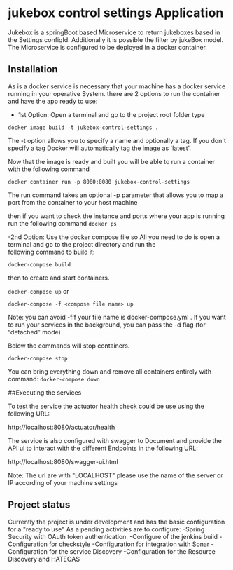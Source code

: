 # jukebox control settings Application

Jukebox is a springBoot based Microservice to return jukeboxes based in the Settings configId.
Additionally it is possible the filter by jukeBox model.
The Microservice is configured to be deployed in a docker container. 

## Installation
As is a docker service is necessary that your machine has a docker service running in your operative System.
there are 2 options to run the container and have the app ready to use:

- 1st Option: Open a terminal and go to the project root folder type

`docker image build -t jukebox-control-settings . `

The -t option allows you to specify a name and optionally a tag. 
If you don't specify a tag Docker will automatically tag the image as 'latest'.

Now that the image is ready and built you will be able to run a container with the following command

`docker container run -p 8080:8080 jukebox-control-settings`

The run command takes an optional -p parameter that allows you to map a port from the container to your host machine

then if you want to check the instance and ports where your app is running run the following command 
`docker ps`

-2nd Option: Use the docker compose file so All you need to do is open a terminal and go to the project directory and run the  
following command to build it:

`docker-compose build`

then to create and start containers.

`docker-compose up`
or

`docker-compose -f <compose file name> up`

Note: you can avoid -fif your file name is docker-compose.yml . If you want to run your services in the background, you can pass the -d flag (for “detached” mode)

Below the commands will stop containers.

`docker-compose stop`

You can bring everything down and remove all containers entirely with command:
`docker-compose down`

##Executing the services

To test the service the actuator health check could be use using the following URL:

http://localhost:8080/actuator/health

The service is also configured with swagger to Document and provide the API ui to interact
with the different Endpoints in the following URL:

http://localhost:8080/swagger-ui.html

Note: The url are with "LOCALHOST" please use the name of the server or IP according of your machine settings 

## Project status

Currently the project is under development and has the basic configuration for a "ready to use"
As a pending activities are to configure:
-Spring Security with OAuth token authentication. 
-Configure of the jenkins build
-Configuration for checkstyle
-Configuration for integration with Sonar 
-Configuration for the service Discovery 
-Configuration for the Resource Discovery and HATEOAS
